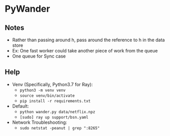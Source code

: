 # PyWander

## Notes
* Rather than passing around h, pass around the reference to h in the data store
* Ex: One fast worker could take another piece of work from the queue
* One queue for Sync case

## Help
* Venv (Specifically, Python3.7 for Ray):
  * `python3 -m venv venv`
  * `source venv/bin/activate`
  * `pip install -r requirements.txt`
* Default:
  * `python wander.py data/netflix.npz`
  * `[sudo] ray up support/bsn.yaml`
* Network Troubleshooting:
  * `sudo netstat -peanut | grep ":8265"`
